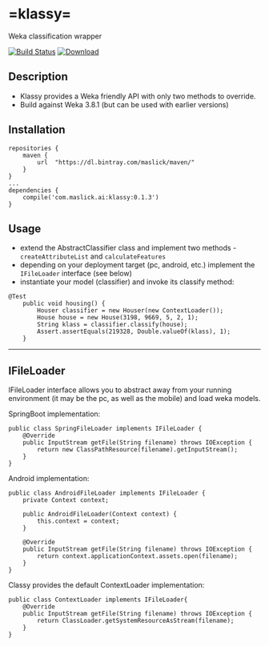 # =klassy=
Weka classification wrapper

[![Build Status](https://travis-ci.org/maslick/klassy.svg?branch=master)](https://travis-ci.org/maslick/klassy)
[ ![Download](https://api.bintray.com/packages/maslick/maven/klassy/images/download.svg?version=0.1) ](https://bintray.com/maslick/maven/klassy/0.1/link)


## Description
 * Klassy provides a Weka friendly API with only two methods to override.
 * Build against Weka 3.8.1 (but can be used with earlier versions)

## Installation
```
repositories {
    maven {
        url  "https://dl.bintray.com/maslick/maven/"
    }
}
...
dependencies {    
    compile('com.maslick.ai:klassy:0.1.3')
}
```

## Usage
* extend the AbstractClassifier class and implement two methods - ``createAttributeList`` and ``calculateFeatures``
* depending on your deployment target (pc, android, etc.) implement the ``IFileLoader`` interface (see below)
* instantiate your model (classifier) and invoke its classify method:

```
@Test
    public void housing() {
        Houser classifier = new Houser(new ContextLoader());
        House house = new House(3198, 9669, 5, 2, 1);
        String klass = classifier.classify(house);
        Assert.assertEquals(219328, Double.valueOf(klass), 1);
    }
```

--------
## IFileLoader
IFileLoader interface allows you to abstract away from your running environment (it may be the pc, as well as the mobile) and load weka models.

SpringBoot implementation:
```
public class SpringFileLoader implements IFileLoader {
    @Override
    public InputStream getFile(String filename) throws IOException {
        return new ClassPathResource(filename).getInputStream();
    }
}
```

Android implementation:
```
public class AndroidFileLoader implements IFileLoader {
    private Context context;
    
    public AndroidFileLoader(Context context) {
        this.context = context;
    }

    @Override
    public InputStream getFile(String filename) throws IOException {
        return context.applicationContext.assets.open(filename);
    }
}
```

Classy provides the default ContextLoader implementation:
```
public class ContextLoader implements IFileLoader{
    @Override
    public InputStream getFile(String filename) throws IOException {
        return ClassLoader.getSystemResourceAsStream(filename);
    }
}
```
